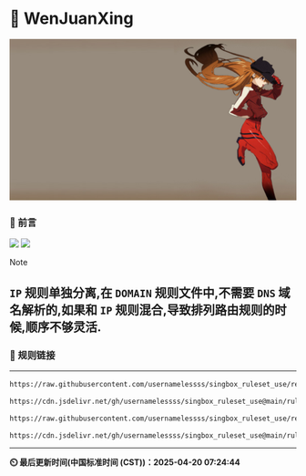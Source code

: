 
# 🧸 WenJuanXing
![](https://raw.githubusercontent.com/usernamelessss/picture-bed/main/images/202504042256831.jpg)
### 📣 前言
![](https://shields.io/badge/-移除重复规则-ff69b4) ![](https://shields.io/badge/-IP&nbsp;规则单独存放不与&nbsp;DOMAIN&nbsp;等混合-green)
> [!NOTE]
**`IP` 规则单独分离,在 `DOMAIN` 规则文件中,不需要 `DNS` 域名解析的,如果和 `IP` 规则混合,导致排列路由规则的时候,顺序不够灵活.**
---

###  🔗 规则链接
---

```url
https://raw.githubusercontent.com/usernamelessss/singbox_ruleset_use/refs/heads/main/rule/WenJuanXing/WenJuanXing_No_IP.json
```

```url
https://cdn.jsdelivr.net/gh/usernamelessss/singbox_ruleset_use@main/rule/WenJuanXing/WenJuanXing_No_IP.json
```

```url
https://raw.githubusercontent.com/usernamelessss/singbox_ruleset_use/refs/heads/main/rule/WenJuanXing/WenJuanXing_No_IP.srs
```

```url
https://cdn.jsdelivr.net/gh/usernamelessss/singbox_ruleset_use@main/rule/WenJuanXing/WenJuanXing_No_IP.srs
```

---
**⏲️ 最后更新时间(中国标准时间 (CST))：2025-04-20 07:24:44**